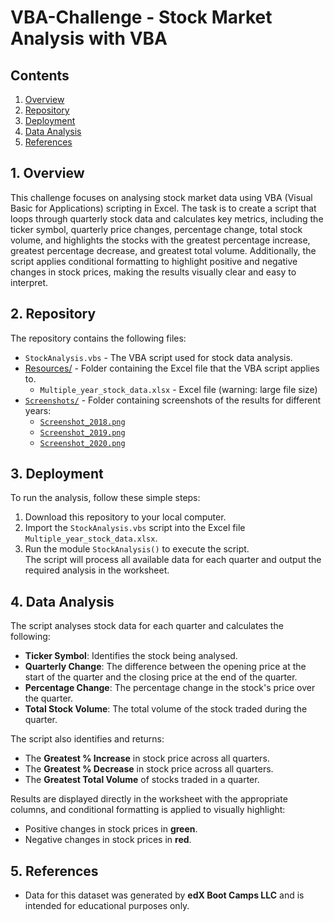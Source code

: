 # VBA-Challenge - Stock Market Analysis with VBA

## Contents
1. [Overview](#1-overview)  
2. [Repository](#2-repository)  
3. [Deployment](#3-deployment)  
4. [Data Analysis](#4-data-analysis)  
5. [References](#5-references)  


## 1. Overview
This challenge focuses on analysing stock market data using VBA (Visual Basic for Applications) scripting in Excel. The task is to create a script that loops through quarterly stock data and calculates key metrics, including the ticker symbol, quarterly price changes, percentage change, total stock volume, and highlights the stocks with the greatest percentage increase, greatest percentage decrease, and greatest total volume. Additionally, the script applies conditional formatting to highlight positive and negative changes in stock prices, making the results visually clear and easy to interpret.

## 2. Repository
The repository contains the following files:

- `StockAnalysis.vbs` - The VBA script used for stock data analysis.
- [Resources/](Resources) - Folder containing the Excel file that the VBA script applies to.
  - `Multiple_year_stock_data.xlsx` - Excel file (warning: large file size)
- [`Screenshots/`](Screenshots) - Folder containing screenshots of the results for different years:
  - [`Screenshot_2018.png`](Screenshots/Screenshot_2018.png)
  - [`Screenshot_2019.png`](Screenshots/Screenshot_2019.png)
  - [`Screenshot_2020.png`](Screenshots/Screenshot_2020.png)


## 3. Deployment
To run the analysis, follow these simple steps:
1. Download this repository to your local computer.
2. Import the `StockAnalysis.vbs` script into the Excel file `Multiple_year_stock_data.xlsx`.
3. Run the module `StockAnalysis()` to execute the script.  
   The script will process all available data for each quarter and output the required analysis in the worksheet.


## 4. Data Analysis
The script analyses stock data for each quarter and calculates the following:
- **Ticker Symbol**: Identifies the stock being analysed.
- **Quarterly Change**: The difference between the opening price at the start of the quarter and the closing price at the end of the quarter.
- **Percentage Change**: The percentage change in the stock's price over the quarter.
- **Total Stock Volume**: The total volume of the stock traded during the quarter.

The script also identifies and returns:
- The **Greatest % Increase** in stock price across all quarters.
- The **Greatest % Decrease** in stock price across all quarters.
- The **Greatest Total Volume** of stocks traded in a quarter.

Results are displayed directly in the worksheet with the appropriate columns, and conditional formatting is applied to visually highlight:
- Positive changes in stock prices in **green**.
- Negative changes in stock prices in **red**.


## 5. References
- Data for this dataset was generated by **edX Boot Camps LLC** and is intended for educational purposes only.
